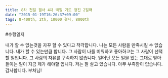 ```yaml
---
title: 8차 천일 결사 4차 백일 기도 정진 2일째
date: "2015-01-19T16:26:37+09:00"
tags: 8-400th, 2th, 10000 결사, 8000th
---
```


#수행일지

내가 할 수 없는것을 자꾸 할 수 있다고 착각합니다. 나는 모든 사람을 만족시킬 수 없습니다. 내가 할 수 있는만큼 합니다. 그 사람이 나를 미워하고 좋아하고는 그 사람이 선택할 일입니다. 그 사람의 자유를 구속하지 않습니다. 일어난 모든 일을 있는 그대로 받아들이는 일이 지금 제가 해야할 입니다. 저는 잘 살고 있습니다. 아무 부족함이 없습니다. 감사합니다. 부처님!
